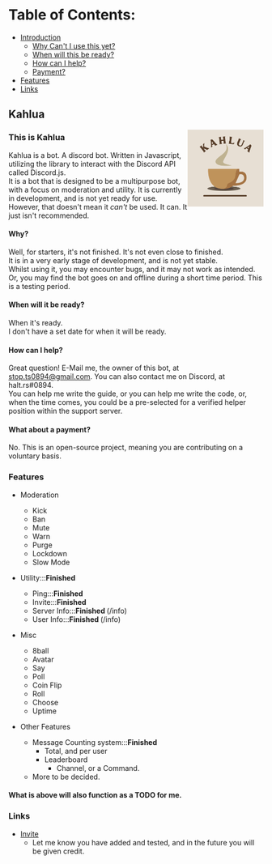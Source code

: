 # Table of Contents:
- [Introduction](#this-is-kahlua)
   - [Why Can't I use this yet?](#why)
   - [When will this be ready?](#when-will-it-be-ready)
   - [How can I help?](#how-can-i-help)
   - [Payment?](#what-about-a-payment)
- [Features](#features)
- [Links](#links)

## Kahlua
<img src="https://github.com/Joy6000/Kahlua/blob/master/Kahlua.png?raw=true" alt="Banner" width="150" align="right">

### This is Kahlua
Kahlua is a bot. A discord bot. Written in Javascript, utilizing the library to interact with the Discord API called Discord.js. <br>
It is a bot that is designed to be a multipurpose bot, with a focus on moderation and utility. It is currently in development, and is not yet ready for use. <br>
However, that doesn't mean it *can't* be used. It can. It just isn't recommended. <br>
#### Why?
Well, for starters, it's not finished. It's not even close to finished. <br>
It is in a very early stage of development, and is not yet stable. <br>
Whilst using it, you may encounter bugs, and it may not work as intended. Or, you may find the bot goes on and offline during a short time period. This is a testing period. <br>
#### When will it be ready?
When it's ready. <br>
I don't have a set date for when it will be ready. <br>

#### How can I help?
Great question! E-Mail me, the owner of this bot, at stop.ts0894@gmail.com. You can also contact me on Discord, at halt.rs#0894. <br>
You can help me write the guide, or you can help me write the code, or, when the time comes, you could be a pre-selected for a verified helper position within the support server. <br>
#### What about a payment?
No. This is an open-source project, meaning you are contributing on a voluntary basis. <br>

### Features
- Moderation
  - Kick
  - Ban
  - Mute
  - Warn
  - Purge
  - Lockdown
  - Slow Mode
  
- Utility:::<b>Finished </b>
    - Ping:::<b>Finished </b>
    - Invite:::<b>Finished </b>
    - Server Info:::<b>Finished </b> (/info)
    - User Info:::<b>Finished </b> (/info)
  
- Misc
    - 8ball
    - Avatar
    - Say
    - Poll
    - Coin Flip
    - Roll
    - Choose
    - Uptime

- Other Features
    - Message Counting system:::<b>Finished </b>
       - Total, and per user
       - Leaderboard
         - Channel, or a Command.
    - More to be decided.
 
#### What is above will also function as a TODO for me. 


### Links
- [Invite](https://discord.com/api/oauth2/authorize?client_id=1029211192503308329&permissions=8&scope=bot%20applications.commands)
  - Let me know you have added and tested, and in the future you will be given credit. 